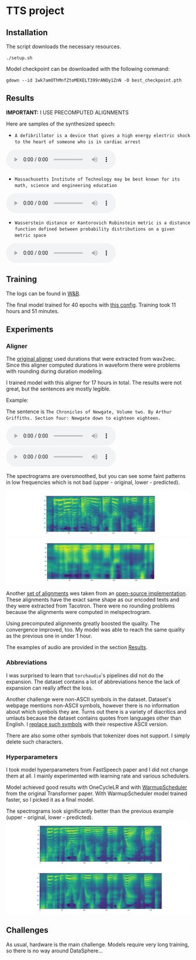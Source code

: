 # TTS project

## Installation

The script downloads the necessary resources.

```shell script
./setup.sh
```

Model checkpoint can be downloaded with the following command:
```shell script
gdown --id 1wk7amOThMnfZtoMEKELT399rANOy1ZnN -O best_checkpoint.pth
```

## Results

**IMPORTANT:** I USE PRECOMPUTED ALIGNMENTS

Here are samples of the synthesized speech:

* `A defibrillator is a device that gives a high energy electric shock to the heart of someone who is in cardiac arrest`

![Predicted audio](./audio_samples/test0.wav)

* `Massachusetts Institute of Technology may be best known for its math, science and engineering education`

![Predicted audio](./audio_samples/test1.wav)

* `Wasserstein distance or Kantorovich Rubinstein metric is a distance function defined between probability distributions on a given metric space`

![Predicted audio](./audio_samples/test2.wav)

## Training

The logs can be found in [W&B](https://wandb.ai/ngtvx/tts-hw/runs/3qovc0uj/).

The final model trained for 40 epochs with [this config](./tts_hw/configs/full_config.json). Training took 11 hours and 51 minutes.

## Experiments

### Aligner
The [original aligner](./tts_hw/alignment/grapheme_aligner.py) used durations that were extracted from wav2vec. Since this aligner computed durations in waveform there were problems with rounding during duration modeling. 

I trained model with this aligner for 17 hours in total. The results were not great, but the sentences are mostly legible.

Example:

The sentence is `The Chronicles of Newgate, Volume two. By Arthur Griffiths. Section four: Newgate down to eighteen eighteen.`

![Original audio](audio_samples/true_orig_aligner.wav)
![Predicted audio](audio_samples/predicted_orig_aligner.wav)

The spectrograms are oversmoothed, but you can see some faint patterns in low frequencies which is not bad (upper - original, lower - predicted).

![Original spectrogram](imgs/true_orig_aligner.png)
![Predicted spectrogram](imgs/predicted_orig_aligner.png)


Another [set of alignments](./tts_hw/alignment/precomp_aligner.py) wes taken from an [open-source implementation](https://github.com/xcmyz/FastSpeech). These alignments have the exact same shape as our encoded texts and they were extracted from Tacotron. There were no rounding problems because the alignments were computed in melspectrogram.

Using precomputed alignments greatly boosted the quality. The convergence improved, too. My model was able to reach the same quality as the previous one in under 1 hour.

The examples of audio are provided in the section [Results](#results). 


### Abbreviations
I was surprised to learn that `torchaudio`'s pipelines did not do the expansion. The dataset contains a lot of abbreviations hence the lack of expansion can really affect the loss. 

Another challenge were non-ASCII symbols in the dataset. Dataset's webpage mentions non-ASCII symbols, however there is no information about which symbols they are. Turns out there is a variety of diacritics and umlauts because the dataset contains quotes from languages other than English. I [replace such symbols](./tts_hw/datasets/lj_dataset.py#L58) with their respective ASCII version.

There are also some other symbols that tokenizer does not support. I simply delete such characters.

### Hyperparameters
I took model hyperparameters from FastSpeech paper and I did not change them at all. I mainly experimented with learning rate and various schedulers.

Model achieved good results with OneCycleLR and with [WarmupScheduler](./tts_hw/schedulers/noam.py) from the original Transformer paper. With WarmupScheduler model trained faster, so I picked it as a final model.

The spectrograms look significantly better than the previous example (upper - original, lower - predicted).
![Original spectrogram](imgs/true_final.png)
![Predicted spectrogram](imgs/predicted_final.png)

## Challenges

As usual, hardware is the main challenge. Models require very long training, so there is no way around DataSphere...

